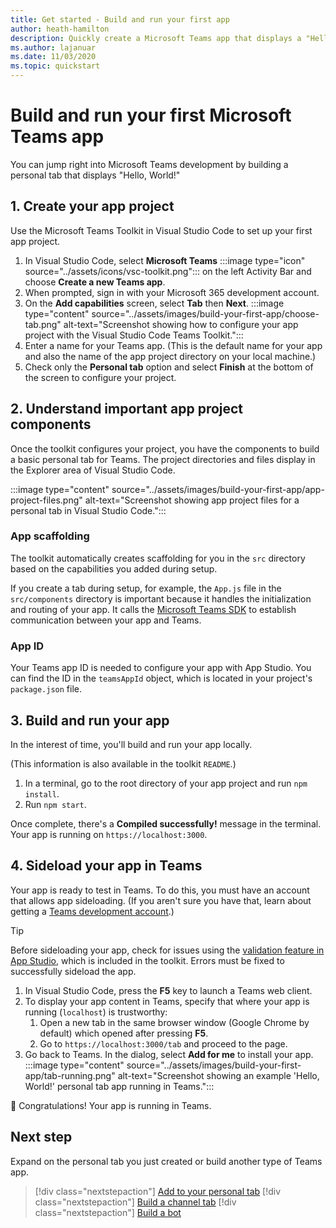 ```yaml
---
title: Get started - Build and run your first app
author: heath-hamilton
description: Quickly create a Microsoft Teams app that displays a "Hello, World!" message using the Microsoft Teams Toolkit.
ms.author: lajanuar
ms.date: 11/03/2020
ms.topic: quickstart
---
```

# Build and run your first Microsoft Teams app

You can jump right into Microsoft Teams development by building a personal tab that displays "Hello, World!"

## 1. Create your app project

Use the Microsoft Teams Toolkit in Visual Studio Code to set up your first app project.

1. In Visual Studio Code, select **Microsoft Teams** :::image type="icon" source="../assets/icons/vsc-toolkit.png"::: on the left Activity Bar and choose **Create a new Teams app**.
1. When prompted, sign in with your Microsoft 365 development account.
1. On the **Add capabilities** screen, select **Tab** then **Next**.
:::image type="content" source="../assets/images/build-your-first-app/choose-tab.png" alt-text="Screenshot showing how to configure your app project with the Visual Studio Code Teams Toolkit.":::
1. Enter a name for your Teams app. (This is the default name for your app and also the name of the app project directory on your local machine.)
1. Check only the **Personal tab** option and select **Finish** at the bottom of the screen to configure your project.

## 2. Understand important app project components

Once the toolkit configures your project, you have the components to build a basic personal tab for Teams. The project directories and files display in the Explorer area of Visual Studio Code.

:::image type="content" source="../assets/images/build-your-first-app/app-project-files.png" alt-text="Screenshot showing app project files for a personal tab in Visual Studio Code.":::

### App scaffolding

The toolkit automatically creates scaffolding for you in the `src` directory based on the capabilities you added during setup.

If you create a tab during setup, for example, the `App.js` file in the `src/components` directory is important because it handles the initialization and routing of your app. It calls the [Microsoft Teams SDK](../tabs/how-to/using-teams-client-sdk.md) to establish communication between your app and Teams.

### App ID

Your Teams app ID is needed to configure your app with App Studio. You can find the ID in the `teamsAppId` object, which is located in your project's `package.json` file.

## 3. Build and run your app

In the interest of time, you'll build and run your app locally.

(This information is also available in the toolkit `README`.)

1. In a terminal, go to the root directory of your app project and run `npm install`.
1. Run `npm start`.

Once complete, there's a **Compiled successfully!** message in the terminal. Your app is running on `https://localhost:3000`.

## 4. Sideload your app in Teams

Your app is ready to test in Teams. To do this, you must have an account that allows app sideloading. (If you aren't sure you have that, learn about getting a [Teams development account](../build-your-first-app/build-first-app-overview.md#set-up-your-development-account).)

> [!TIP]
> Before sideloading your app, check for issues using the [validation feature in App Studio](../concepts/deploy-and-publish/appsource/prepare/submission-checklist.md#teams-app-validation-tool), which is included in the toolkit. Errors must be fixed to successfully sideload the app.

1. In Visual Studio Code, press the **F5** key to launch a Teams web client.
1. To display your app content in Teams, specify that where your app is running (`localhost`) is trustworthy:
   1. Open a new tab in the same browser window (Google Chrome by default) which opened after pressing **F5**.
   1. Go to `https://localhost:3000/tab` and proceed to the page.
1. Go back to Teams. In the dialog, select **Add for me** to install your app.
:::image type="content" source="../assets/images/build-your-first-app/tab-running.png" alt-text="Screenshot showing an example 'Hello, World!' personal tab app running in Teams.":::

🎉 Congratulations! Your app is running in Teams.

## Next step

Expand on the personal tab you just created or build another type of Teams app.

> [!div class="nextstepaction"]
> [Add to your personal tab](../build-your-first-app/build-personal-tab.md)
> [!div class="nextstepaction"]
> [Build a channel tab](../build-your-first-app/build-channel-tab.md)
> [!div class="nextstepaction"]
> [Build a bot](../build-your-first-app/build-bot.md)
